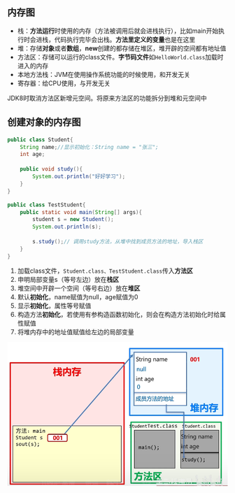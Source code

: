 ## 内存图
- 栈：**方法运行**时使用的内存（方法被调用后就会进栈执行），比如main开始执行时会进栈，代码执行完毕会出栈。**方法里定义的变量**也是在这里
- 堆：存储**对象**或者**数组**，**new**创建的都存储在堆区，堆开辟的空间都有地址值
- 方法区：存储可以运行的class文件。**字节码文件**如`HelloWorld.class`加载时进入的内存
- 本地方法栈：JVM在使用操作系统功能的时候使用，和开发无关
- 寄存器：给CPU使用，与开发无关

JDK8时取消方法区新增元空间。将原来方法区的功能拆分到堆和元空间中

## 创建对象的内存图
```java
public class Student{
	String name;//显示初始化：String name = "张三";
	int age;
	
	public void study(){
		System.out.println("好好学习");
	}
}
```

```java
public class TestStudent{
	public static void main(String[] args){
		student s = new Student();
		System.out.println(s);
		
		s.study();// 调用study方法，从堆中找到成员方法的地址，导入栈区
	}
}
```

1. 加载class文件，`Student.class、TestStudent.class`传入**方法区**
2. 申明局部变量s（等号左边）放在**栈区**
3. 堆空间中开辟一个空间（等号右边）放在**堆区**
4. 默认**初始化**，name赋值为null，age赋值为0
5. 显示**初始化**，属性等号赋值
6. 构造方法**初始化**，若使用有参构造函数初始化，则会在构造方法初始化时给属性赋值
7. 将堆内存中的地址值赋值给左边的局部变量

![](../../../Image/Java/Java%20单对象内存.png)

